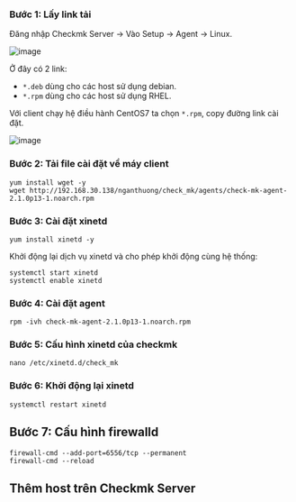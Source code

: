 ### Bước 1: Lấy link tải

Đăng nhập Checkmk Server -> Vào Setup -> Agent -> Linux.

![image](https://user-images.githubusercontent.com/111716161/194269084-a4d51230-33e8-4672-b7e8-50f2ef3a3f07.png)

Ở đây có 2 link:

- `*.deb` dùng cho các host sử dụng debian.
- `*.rpm` dùng cho các host sử dụng RHEL.

Với client chạy hệ điều hành CentOS7 ta chọn `*.rpm`, copy đường link cài đặt. 

![image](https://user-images.githubusercontent.com/111716161/194271131-81f37228-1a9b-461a-8612-d8e153f1ce07.png)

### Bước 2: Tải file cài đặt về máy client
```
yum install wget -y
wget http://192.168.30.138/nganthuong/check_mk/agents/check-mk-agent-2.1.0p13-1.noarch.rpm
```

### Bước 3: Cài đặt xinetd

```
yum install xinetd -y
```

Khởi động lại dịch vụ xinetd và cho phép khởi động cùng hệ thống:

```
systemctl start xinetd
systemctl enable xinetd
```

### Bước 4: Cài đặt agent

```
rpm -ivh check-mk-agent-2.1.0p13-1.noarch.rpm
```

### Bước 5: Cấu hình xinetd của checkmk

```
nano /etc/xinetd.d/check_mk
```

### Bước 6: Khởi động lại xinetd

```
systemctl restart xinetd
```

## Bước 7: Cấu hình firewalld

```
firewall-cmd --add-port=6556/tcp --permanent
firewall-cmd --reload
```

## Thêm host trên Checkmk Server

